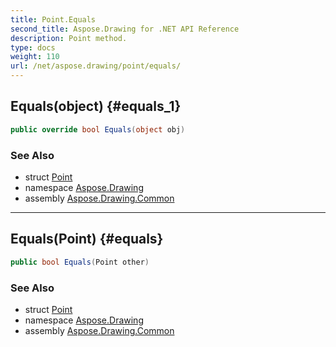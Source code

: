 ```yaml
---
title: Point.Equals
second_title: Aspose.Drawing for .NET API Reference
description: Point method. 
type: docs
weight: 110
url: /net/aspose.drawing/point/equals/
---
```

## Equals(object) {#equals_1}

```csharp
public override bool Equals(object obj)
```

### See Also

* struct [Point](../)
* namespace [Aspose.Drawing](../../point/)
* assembly [Aspose.Drawing.Common](../../../)

---

## Equals(Point) {#equals}

```csharp
public bool Equals(Point other)
```

### See Also

* struct [Point](../)
* namespace [Aspose.Drawing](../../point/)
* assembly [Aspose.Drawing.Common](../../../)


